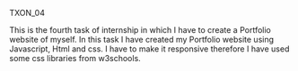TXON_04

This is the fourth task of internship in which I have to create a Portfolio website of myself.
In this task I have created my Portfolio website using Javascript, Html and css.
I have to make it responsive therefore I have used some css libraries from w3schools.
